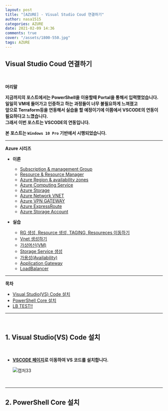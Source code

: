 ```yaml
---
layout: post
title: "[AZURE] - Visual Studio Coud 연결하기"
author: nasa1515
categories: AZURE
date: 2021-02-09 14:36
comments: true
cover: "/assets/1800-550.jpg"
tags: AZURE
---
```




## **Visual Studio Coud 연결하기**


<br/>

**머리말**  
  

**지금까지의 포스트에서는 PowerShell을 이용할때 Portal을 통해서 입력했었습니다.**  
**일일히 VM에 들어가고 인증하고 하는 과정들이 너무 불필요하게 느껴졌고**  
**앞으로 Terraform등을 연동해서 실습을 할 예정이기에 이쯤에서 VSCODE의 연동이 필요하다고 느꼈습니다.**  
**그래서 이번 포스트는 VSCODE의 연동입니다.**  


**본 포스트는 ``Windows 10 Pro`` 기반에서 시행되었습니다.**
 
---

**Azure 시리즈**

* **이론**

    - [Subscription & management Group](https://nasa1515.github.io/azure/2021/01/21/azure.subscriptions.html)
    - [Resource & Resource Manager](https://nasa1515.github.io/azure/2021/01/22/azure-resoure.html)
    - [Azure Region & availability zones](https://nasa1515.github.io/azure/2021/01/22/azure.region.html)
    - [Azure Computing Service](https://nasa1515.github.io/azure/2021/01/25/azure.compute.html)
    - [Azure Storage](https://nasa1515.github.io/azure/2021/01/26/azure.storage.html)
    - [Azure Network VNET](https://nasa1515.github.io/azure/2021/01/26/azure-vnet.html)
    - [Azure VPN GATEWAY](https://nasa1515.github.io/azure/2021/01/27/Azure-VPN.html)
    - [Azure ExpressRoute](https://nasa1515.github.io/azure/2021/01/27/azure-expreroute.html)
    - [Azure Storage Account](https://nasa1515.github.io/azure/2021/02/08/storage2.html)


* **실습**

    - [RG 생성, Resource 생성, TAGING, Resoureces 이동하기](https://nasa1515.github.io/azure/2021/02/05/azure-resource2.html)
    - [Vnet 생성하기](https://nasa1515.github.io/azure/2021/02/05/vnet2.html)
    - [가상머신(VM)](https://nasa1515.github.io/azure/2021/02/08/VM2.html)
    - [Storage Service 생성](https://nasa1515.github.io/azure/2021/02/08/AZURE-Storageservice.html)
    - [가용성(Availability)](https://nasa1515.github.io/azure/2021/02/08/scail.html)
    - [Application Gateway](https://nasa1515.github.io/azure/2021/02/09/Azure-LB.html)
    - [LoadBalancer](https://nasa1515.github.io/azure/2021/02/09/Azure-lb2.html)


---



**목차**


- [Visual Studio(VS) Code 설치](#a1)
- [PowerShell Core 설치](#a2)
- [LB TEST!!](#a3)



--- 

<br/>

## **1. Visual Studio(VS) Code 설치**   <a name="a1"></a>    


<br/>


* **[VSCODE 페이지](https://code.visualstudio.com/download)로 이동하여 VS 코드를 설치합니다.**

    ![캡처33](https://user-images.githubusercontent.com/69498804/107454972-52e37380-6b91-11eb-9bed-ca4ccdc70e9c.JPG)


<br/>


---


## **2. PowerShell Core 설치** <a name="a2"></a>  
